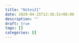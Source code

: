 ```yaml
---
title: "Notes21"
date: 2020-04-25T13:36:51+08:00
description: ""
draft: true
tags: []
categories: []
---
```

